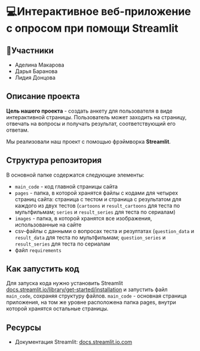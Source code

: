 # 💻Интерактивное веб-приложение с опросом при помощи Streamlit
## 🥷Участники
- Аделина Макарова
- Дарья Баранова
- Лидия Донцова

## Описание проекта
<b>Цель нашего проекта</b> - создать анкету для пользователя в виде интерактивной страницы. Пользователь может заходить на страницу, отвечать на вопросы и получать результат, соответствующий его ответам. 

Мы реализовали наш проект с помощью фрэймворка <b>Streamlit</b>.
## Структура репозитория
В основной папке содержатся следующие элементы:
- `main_code` - код главной страницы сайта
- `pages` - папка, в которой хранятся файлы с кодами для четырех страниц сайта: страница с тестом и страница с результатом для каждого из двух тестов (`cartoons` и `result_cartoons` для теста по мультфильмам; `series` и `result_series` для теста по сериалам)
- `images` - папка, в которой хранятся все изображения, использованные на сайте
- csv-файлы с данными о вопросах теста и резултатах (`question_data` и `result_data` для теста по мультфильмам; `question_series` и `result_series` для теста по сериалам
- файл `requirements`
## Как запустить код
Для запуска кода нужно установить Streamlit <a href="https://docs.streamlit.io/library/get-started/installation">docs.streamlit.io/library/get-started/installation</a> и запустить файл `main_code`, сохраняя структуру файлов. `main_code` - основная страница приложения, на том же уровне расположена папка pages, внутри которой хранятся остальные страницы. 
## Ресурсы
- Документация Streamlit: <a href="https://docs.streamlit.io">docs.streamlit.io.com</a>
